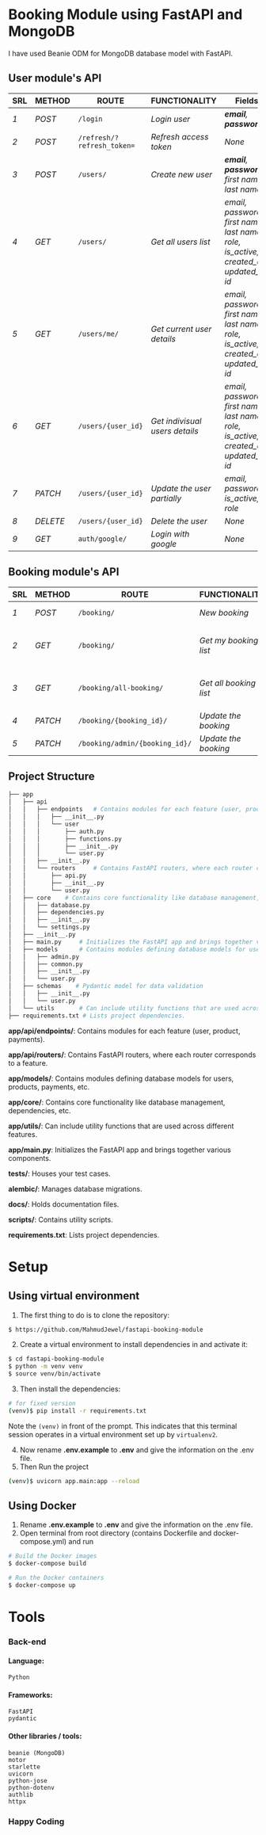# Booking Module using FastAPI and MongoDB
I have used Beanie ODM for MongoDB database model with FastAPI.
<!-- <p>
    <a href="https://github.com/MahmudJewel/fastapi-production-kit/fork">
        <img src="https://img.shields.io/github/forks/MahmudJewel/fastapi-production-kit.svg?style=social&label=Fork" />
    </a>
    <a href="https://github.com/MahmudJewel/fastapi-production-kit/fork">
        <img src="https://img.shields.io/github/stars/MahmudJewel/fastapi-production-kit.svg?style=social&label=Stars" />
    </a>
    <a href="https://github.com/MahmudJewel/fastapi-production-kit/fork">
        <img src="https://img.shields.io/nuget/dt/Azylee.Core.svg" />
    </a>
</p>
<p>
    If the repo is helpful for you, please give a star and fork it.
</p>
<a href="https://github.com/MahmudJewel/fastapi-production-kit/fork">
    Click here to download/fork the repository
</a> -->

<!-- ## Features:
* FastAPI project structure tree
* user module
    - id, first name, last name, **email** as username, **password**, role, is_active created_at, updated_at 
* admin dashboard => sqladmin
* authentication => JWT
* db migration => alembic
* middleware
* three types of server
    - production, development, test
* UUID as primary key -->

## User module's API
| SRL | METHOD | ROUTE | FUNCTIONALITY | Fields | Access | 
| ------- | ------- | ----- | ------------- | ------------- |------------- |
| *1* | *POST* | ```/login``` | _Login user_| _**email**, **password**_| _All User_|
| *2* | *POST* | ```/refresh/?refresh_token=``` | _Refresh access token_| _None_| _All User_|
| *3* | *POST* | ```/users/``` | _Create new user_|_**email**, **password**, first name, last name_| _Anyone_|
| *4* | *GET* | ```/users/``` | _Get all users list_|_email, password, first name, last name, role, is_active, created_at, updated_at, id_|_Admin_|
| *5* | *GET* | ```/users/me/``` | _Get current user details_|_email, password, first name, last name, role, is_active, created_at, updated_at, id_|_Any User_|
| *6* | *GET* | ```/users/{user_id}``` | _Get indivisual users details_|_email, password, first name, last name, role, is_active, created_at, updated_at, id_|_Any User_|
| *7* | *PATCH* | ```/users/{user_id}``` | _Update the user partially_|_email, password, is_active, role_|_Admin_|
| *8* | *DELETE* | ```/users/{user_id}``` | _Delete the user_|_None_|_Admin_|
| *9* | *GET* | ```auth/google/``` | _Login with google_|_None_|_Any User_|

## Booking module's API
| SRL | METHOD | ROUTE | FUNCTIONALITY | Fields | Access | 
| ------- | ------- | ----- | ------------- | ------------- |------------- |
| *1* | *POST* | ```/booking/``` | _New booking_ |_**booking_date**,description_ | _All User_|
| *2* | *GET* | ```/booking/``` | _Get my booking list_| _id, booking_date, description, status, is_active, created_at, updated_at, **user**[email,id,first_name,last_name,is_active,role, created_at,updated_at]_| _All User_|
| *3* | *GET* | ```/booking/all-booking/``` | _Get all booking list_|_id, booking_date, description, status, is_active, created_at, updated_at, **user**[email,id,first_name,last_name,is_active,role, created_at,updated_at]_| _Admin_|
| *4* | *PATCH* | ```/booking/{booking_id}/``` | _Update the booking_|_booking_date,description_|_Any user_|
| *5* | *PATCH* | ```/booking/admin/{booking_id}/``` | _Update the booking_|_booking_date,description_|_Admin_|


## Project Structure
```sh
├── app
│   ├── api
│   │   ├── endpoints   # Contains modules for each feature (user, product, payments).
│   │   │   ├── __init__.py
│   │   │   └── user
│   │   │       ├── auth.py
│   │   │       ├── functions.py
│   │   │       ├── __init__.py
│   │   │       └── user.py
│   │   ├── __init__.py
│   │   └── routers     # Contains FastAPI routers, where each router corresponds to a feature.
│   │       ├── api.py
│   │       ├── __init__.py
│   │       └── user.py
│   ├── core    # Contains core functionality like database management, dependencies, etc. 
│   │   ├── database.py
│   │   ├── dependencies.py
│   │   ├── __init__.py
│   │   └── settings.py
│   ├── __init__.py
│   ├── main.py     # Initializes the FastAPI app and brings together various components.
│   ├── models      # Contains modules defining database models for users, products, payments, etc.
│   │   ├── admin.py
│   │   ├── common.py
│   │   ├── __init__.py
│   │   └── user.py
│   ├── schemas    # Pydantic model for data validation
│   │   ├── __init__.py
│   │   └── user.py
│   └── utils       # Can include utility functions that are used across different features.
├── requirements.txt # Lists project dependencies.
```
**app/api/endpoints/**: Contains modules for each feature (user, product, payments).

**app/api/routers/**: Contains FastAPI routers, where each router corresponds to a feature.

**app/models/**: Contains modules defining database models for users, products, payments, etc.

**app/core/**: Contains core functionality like database management, dependencies, etc.

**app/utils/**: Can include utility functions that are used across different features.

**app/main.py**: Initializes the FastAPI app and brings together various components.

**tests/**: Houses your test cases.

**alembic/**: Manages database migrations.

**docs/**: Holds documentation files.

**scripts/**: Contains utility scripts.

**requirements.txt**: Lists project dependencies.


# Setup
## Using virtual environment
1. The first thing to do is to clone the repository:
```sh
$ https://github.com/MahmudJewel/fastapi-booking-module
```

2. Create a virtual environment to install dependencies in and activate it:
```sh
$ cd fastapi-booking-module
$ python -m venv venv
$ source venv/bin/activate
```
3. Then install the dependencies:
```sh
# for fixed version
(venv)$ pip install -r requirements.txt
```
Note the `(venv)` in front of the prompt. This indicates that this terminal
session operates in a virtual environment set up by `virtualenv2`.

4. Now rename **.env.example** to **.env** and give the information on the .env file.
5. Then Run the project
```sh
(venv)$ uvicorn app.main:app --reload
```

## Using Docker
1. Rename **.env.example** to **.env** and give the information on the .env file.
2. Open terminal from root directory (contains Dockerfile and docker-compose.yml) and run
```sh
# Build the Docker images
$ docker-compose build

# Run the Docker containers
$ docker-compose up
```

# Tools
### Back-end
#### Language:
	Python

#### Frameworks:
	FastAPI
    pydantic
	
#### Other libraries / tools:
	beanie (MongoDB)
    motor
    starlette
    uvicorn
    python-jose
    python-dotenv
    authlib
    httpx

### Happy Coding


